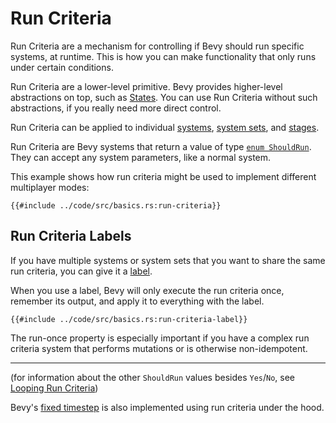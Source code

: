 # Run Criteria

Run Criteria are a mechanism for controlling if Bevy should run specific
systems, at runtime. This is how you can make functionality that only runs
under certain conditions.

Run Criteria are a lower-level primitive. Bevy provides higher-level
abstractions on top, such as [States](./states.md). You can use Run Criteria
without such abstractions, if you really need more direct control.

Run Criteria can be applied to individual [systems](./systems.md), [system
sets](./system-sets.md), and [stages](./stages.md).

Run Criteria are Bevy systems that return a value of type [`enum
ShouldRun`](https://docs.rs/bevy/0.5.0/bevy/ecs/schedule/enum.ShouldRun.html).
They can accept any system parameters, like a normal system.

This example shows how run criteria might be used to implement different
multiplayer modes:

```rust,no_run,noplayground
{{#include ../code/src/basics.rs:run-criteria}}
```

## Run Criteria Labels

If you have multiple systems or system sets that you want to share the same
run criteria, you can give it a [label](./labels.md).

When you use a label, Bevy will only execute the run criteria once, remember
its output, and apply it to everything with the label.

```rust,no_run,noplayground
{{#include ../code/src/basics.rs:run-criteria-label}}
```

The run-once property is especially important if you have a complex run
criteria system that performs mutations or is otherwise non-idempotent.

---

(for information about the other `ShouldRun` values besides `Yes`/`No`, see
[Looping Run Criteria](./run-criteria-loop.md))

Bevy's [fixed timestep](../features/fixed-timestep.md) is also implemented
using run criteria under the hood.
